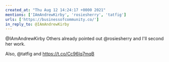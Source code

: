 ```yaml
---
created_at: "Thu Aug 12 14:24:17 +0000 2021"
mentions: ['IAmAndrewKirby', 'rosiesherry', 'tatfig']
urls: ['https://businessofcommunity.co/']
in_reply_to: @IAmAndrewKirby
---
```


@IAmAndrewKirby Others already pointed out @rosiesherry and I'll second her work.

Also, @tatfig and https://t.co/Cc96Iq7mqB